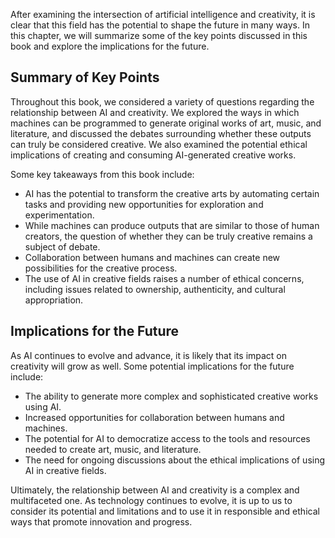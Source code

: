 
After examining the intersection of artificial intelligence and creativity, it is clear that this field has the potential to shape the future in many ways. In this chapter, we will summarize some of the key points discussed in this book and explore the implications for the future.

Summary of Key Points
---------------------

Throughout this book, we considered a variety of questions regarding the relationship between AI and creativity. We explored the ways in which machines can be programmed to generate original works of art, music, and literature, and discussed the debates surrounding whether these outputs can truly be considered creative. We also examined the potential ethical implications of creating and consuming AI-generated creative works.

Some key takeaways from this book include:

* AI has the potential to transform the creative arts by automating certain tasks and providing new opportunities for exploration and experimentation.
* While machines can produce outputs that are similar to those of human creators, the question of whether they can be truly creative remains a subject of debate.
* Collaboration between humans and machines can create new possibilities for the creative process.
* The use of AI in creative fields raises a number of ethical concerns, including issues related to ownership, authenticity, and cultural appropriation.

Implications for the Future
---------------------------

As AI continues to evolve and advance, it is likely that its impact on creativity will grow as well. Some potential implications for the future include:

* The ability to generate more complex and sophisticated creative works using AI.
* Increased opportunities for collaboration between humans and machines.
* The potential for AI to democratize access to the tools and resources needed to create art, music, and literature.
* The need for ongoing discussions about the ethical implications of using AI in creative fields.

Ultimately, the relationship between AI and creativity is a complex and multifaceted one. As technology continues to evolve, it is up to us to consider its potential and limitations and to use it in responsible and ethical ways that promote innovation and progress.
